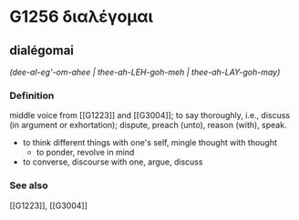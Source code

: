 # G1256 διαλέγομαι

## dialégomai

_(dee-al-eg'-om-ahee | thee-ah-LEH-goh-meh | thee-ah-LAY-goh-may)_

### Definition

middle voice from [[G1223]] and [[G3004]]; to say thoroughly, i.e., discuss (in argument or exhortation); dispute, preach (unto), reason (with), speak.

- to think different things with one's self, mingle thought with thought
  - to ponder, revolve in mind
- to converse, discourse with one, argue, discuss

### See also

[[G1223]], [[G3004]]

